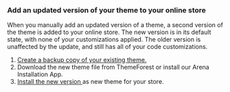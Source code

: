 ### Add an updated version of your theme to your online store

When you manually add an updated version of a theme, a second version of the theme is added to your online store. The new version is in its default state, with none of your customizations applied. The older version is unaffected by the update, and still has all of your code customizations.

1. [Create a backup copy of your existing theme.](https://help.shopify.com/en/manual/using-themes/managing-themes/duplicating-themes)
2. Download the new theme file from ThemeForest or install our Arena Installation App.
3. [Install the new version ](/README.md)as new theme for your store.



